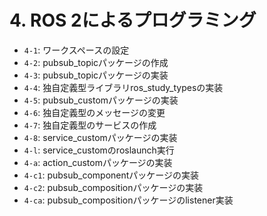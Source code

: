 # 4. ROS 2によるプログラミング

- `4-1`: ワークスペースの設定
- `4-2`: pubsub_topicパッケージの作成
- `4-3`: pubsub_topicパッケージの実装
- `4-4`: 独自定義型ライブラリros_study_typesの実装
- `4-5`: pubsub_customパッケージの実装
- `4-6`: 独自定義型のメッセージの変更
- `4-7`: 独自定義型のサービスの作成
- `4-8`: service_customパッケージの実装
- `4-l`: service_customのroslaunch実行
- `4-a`: action_customパッケージの実装
- `4-c1`: pubsub_componentパッケージの実装
- `4-c2`: pubsub_compositionパッケージの実装
- `4-ca`: pubsub_compositionパッケージのlistener実装
